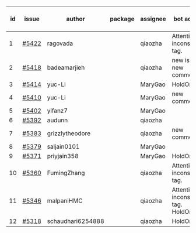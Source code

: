 | id | issue | author | package | assignee | bot advice | created date of issue | target release date | date from target |
| ------ | ------ | ------ | ------ | ------ | ------ | ------ | ------ | :-----: |
| 1 | [#5422](https://github.com/Azure/sdk-release-request/issues/5422) | ragovada |  | qiaozha | Attention to inconsistent tag. | 08-13 | 08-23 |  |
| 2 | [#5418](https://github.com/Azure/sdk-release-request/issues/5418) | badeamarjieh |  | qiaozha | new issue. new comment. | 08-12 | 09-26 |  |
| 3 | [#5414](https://github.com/Azure/sdk-release-request/issues/5414) | yuc-Li |  | MaryGao | HoldOn. | 08-08 | 08-22 |  |
| 4 | [#5410](https://github.com/Azure/sdk-release-request/issues/5410) | yuc-Li |  | MaryGao | new comment. | 08-08 | 08-22 |  |
| 5 | [#5402](https://github.com/Azure/sdk-release-request/issues/5402) | yifanz7 |  | MaryGao |  | 08-07 | 08-22 |  |
| 6 | [#5392](https://github.com/Azure/sdk-release-request/issues/5392) | audunn |  | qiaozha |  | 07-31 | 08-23 |  |
| 7 | [#5383](https://github.com/Azure/sdk-release-request/issues/5383) | grizzlytheodore |  | qiaozha | new comment. | 07-30 | 08-23 |  |
| 8 | [#5379](https://github.com/Azure/sdk-release-request/issues/5379) | saljain0101 |  | MaryGao |  | 07-26 | 08-22 |  |
| 9 | [#5371](https://github.com/Azure/sdk-release-request/issues/5371) | priyjain358 |  | MaryGao | HoldOn. | 07-24 | 08-22 |  |
| 10 | [#5360](https://github.com/Azure/sdk-release-request/issues/5360) | FumingZhang |  | qiaozha | Attention to inconsistent tag. | 07-18 | 08-22 |  |
| 11 | [#5346](https://github.com/Azure/sdk-release-request/issues/5346) | malpaniHMC |  | qiaozha | Attention to inconsistent tag. HoldOn. | 07-18 | 08-23 |  |
| 12 | [#5318](https://github.com/Azure/sdk-release-request/issues/5318) | schaudhari6254888 |  | qiaozha | HoldOn. | 07-05 | 08-23 |  |
